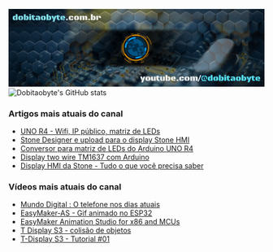 ![Welcome to Do bit Ao Byte](./dobitaobyte-github.jpg)
![Dobitaobyte's GitHub stats](https://github-readme-stats.vercel.app/api?username=DjamesSuhanko&show_icons=true&theme=radical)

### Artigos mais atuais do canal
<!-- BLOG-POST-LIST:START -->
- [UNO R4 - Wifi, IP público, matriz de LEDs](https://www.dobitaobyte.com.br/uno-r4-wifi-ip-publico-matriz-de-leds)
- [Stone Designer e upload para o display Stone HMI](https://www.dobitaobyte.com.br/stone-designer-e-upload-para-o-display-stone-hmi)
- [Conversor para matriz de LEDs do Arduino UNO R4](https://www.dobitaobyte.com.br/conversor-para-matriz-de-le-ds-do-arduino-uno-r4)
- [Display  two wire TM1637 com Arduino](https://www.dobitaobyte.com.br/display-two-wire-tm-1637-com-arduino)
- [Display HMI da Stone - Tudo o que você precisa saber](https://www.dobitaobyte.com.br/display-hmi-da-stone-tudo-o-que-voce-precisa-saber)
<!-- BLOG-POST-LIST:END -->

### Vídeos mais atuais do canal
<!-- YOUTUBE-POST-LIST:START -->
- [Mundo Digital : O telefone nos dias atuais](https://www.youtube.com/watch?v=oSUOf1znQPs)
- [EasyMaker-AS - Gif animado no ESP32](https://www.youtube.com/watch?v=FxwwzkmMvfE)
- [EasyMaker Animation Studio for x86 and MCUs](https://www.youtube.com/watch?v=3nGWqujnzlQ)
- [T Display S3 - colisão de objetos](https://www.youtube.com/watch?v=VjoNu9SCD40)
- [T-Display S3 - Tutorial #01](https://www.youtube.com/watch?v=CCTERa9nWV0)
<!-- YOUTUBE-POST-LIST:END -->